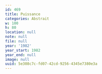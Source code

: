 ```yaml
---
id: 469
title: Puissance
categories: Abstrait
w: 100
h: 80
location: null
note: null
file: null
year: '1982'
year_start: 1982
year_end: null
image: null
uuid: 5e308c7c-fd07-42cd-9256-4345e7380e3a
---
```


